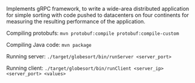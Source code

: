 Implements gRPC framework, to write a wide-area distributed application for simple sorting with code pushed to datacenters on four continents for measuring the resulting performance of the application.


Compiling protobufs:
`mvn protobuf:compile protobuf:compile-custom`

Compiling Java code:
`mvn package`

Running server:
`./target/globesort/bin/runServer <server_port>`

Running client:
`./target/globesort/bin/runClient <server_ip> <server_port> <values>`
